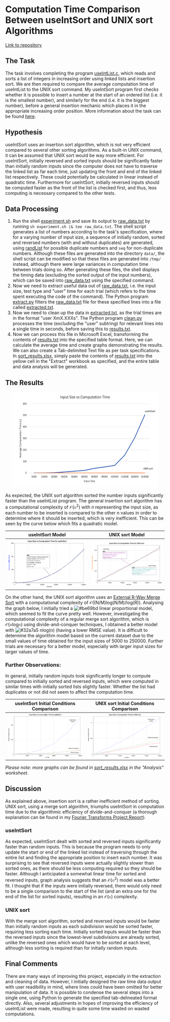 # Computation Time Comparison Between useIntSort and UNIX sort Algorithms
[Link to repository](https://github.com/axieax/sort-algorithm-time)

## The Task
The task involves completing the program [useIntList.c](useIntList.c), which reads and sorts a list of integers in increasing order using linked lists and insertion sort. We are then required to compare the average computation time of useIntList to the UNIX sort command.
My useIntSort program first checks whether it is possible to insert a number at the start of an ordered list (i.e. it is the smallest number), and similarly for the end (i.e. it is the biggest number), before a general insertion mechanic which places it in the appropriate increasing order position. More information about the task can be found [here](https://cgi.cse.unsw.edu.au/~cs2521/20T2/labs/week01/index.php). 

## Hypothesis
useIntSort uses an insertion sort algorithm, which is not very efficient compared to several other sorting algorithms. As a built-in UNIX command, it can be assumed that UNIX sort would be way more efficient. For useIntSort, initially reversed and sorted inputs should be significantly faster than initially random inputs since the computer does not have to traverse the linked list as far each time, just updating the front and end of the linked list respectively. These could potentially be calculated in linear instead of quadratic time. Furthermore for useIntSort, initially reversed inputs should be computed faster as the front of the list is checked first, and thus, less computing is necessary compared to the other tests. 

## Data Processing
1. Run the shell [experiment.sh](experiment.sh) and save its output to [raw_data.txt](raw_data.txt) by running `sh experiment.sh |& tee raw_data.txt`. The shell script generates a list of numbers according to the task's specification, where for a varying number of input size, a sequence of initially random, sorted and reversed numbers (with and without duplicates) are generated, using [randList](randList) for possible duplicate numbers and `seq` for non-duplicate numbers. Although these files are generated into the directory `data/`, the shell script can be modified so that these files are generated into `/tmp/` instead, although there were large variances in computation time between trials doing so. After generating these files, the shell displays the timing data (excluding the sorted output of the input numbers), which can be saved into [raw_data.txt](raw_data.txt) using the specified command.
1. Now we need to extract useful data out of [raw_data.txt](raw_data.txt), i.e. the input size, test type and "user" time for each trial (which refers to the time spent executing the code of the command). The Python program [extract.py](extract.py) filters the [raw_data.txt](raw_data.txt) file for these specified lines into a file called [extracted.txt](extract.txt).
1. Now we need to clean up the data in [extracted.txt](extract.txt), as the trial times are in the format "user	XmX.XXXs". The Python program [clean.py](clean.py) processes the time (excluding the "user" subtring) for relevant lines into a single time in seconds, before saving this to [results.txt](results.txt).
1. Now we can process this file in Microsoft Excel, transforming the contents of [results.txt](results.txt) into the specified table format. Here, we can calculate the average time and create graphs demonstrating the results. We can also create a Tab-delimited Text file as per task specifications. In [sort_results.xlsx](sort_results.xlsx), simply paste the contents of [results.txt](results.txt) into the yellow cell in the "Extract" workbook as specified, and the entire table and data analysis will be generated.

## The Results
<p align="center">
  <img width="460" height="300" src="images/sort_comparison.png">
</p>

As expected, the UNIX sort algorithm sorted the number inputs significantly faster than the useIntList program. The general insertion sort algorithm has a computational complexity of 𝒪(𝑛<sup>2</sup>) with 𝑛 representing the input size, as each number to be inserted is compared to the other n values in order to determine where it should be inserted, which is very inefficient. This can be seen by the curve below which fits a quadratic model.

useIntSort Model           |  UNIX sort Model
:-------------------------:|:-------------------------:
![](/images/useIntSort_model.png)  |  ![](/images/unix_model.png)

On the other hand, the UNIX sort algorithm uses an [External R-Way Merge Sort](http://vkundeti.blogspot.com/2008/03/tech-algorithmic-details-of-unix-sort.html) with a computational complexity of 𝒪((N/M)log(N/M)/log(R)). Analysing the graph below, I initially tried a ![#be69bd](https://via.placeholder.com/15/be69bd/000000?text=+) linear proportional model, which seemed to fit the curve pretty well. However, investigating the computational complexity of a regular merge sort algorithm, which is 𝒪(𝑛log𝑛) using divide-and-conquer techniques, I obtained a better model with ![#32a7a5](https://via.placeholder.com/15/32a7a5/000000?text=+) nlog(n) (having a lower RMSE value). It is difficult to determine the algorithm model based on the current dataset due to the small values of time obtained for the input sizes of 5000 to 250000. Further trials are necessary for a better model, especially with larger input sizes for larger values of time. 

### Further Observations:
In general, initially random inputs took significantly longer to compute compared to initially sorted and reversed inputs, which were computed in similar times with initially sorted lists slightly faster. Whether the list had duplicates or not did not seem to affect the computation time. 


useIntSort Initial Conditions Comparison |  UNIX sort Initial Conditions Comparison
:-------------------------:|:-------------------------:
![](/images/useIntSort_initial.png)  |  ![](/images/unix_initial.png)

*Please note: more graphs can be found in [sort_results.xlsx](sort_results.xlsx) in the "Analysis" worksheet.*

## Discussion
As explained above, insertion sort is a rather inefficient method of sorting. UNIX sort, using a merge sort algorithm, triumphs useIntSort in computation time due to the algorithmic efficiency of divide-and-conquer (a thorough explanation can be found in my [Fourier Transforms Project Report](https://github.com/axieax/fourier/)). 

### useIntSort
As expected, useIntSort dealt with sorted and reversed inputs significantly faster than random inputs. This is because the program needs to only update the start or end of the linked list instead of traversing through the entire list and finding the appropriate position to insert each number. It was surprising to see that reversed inputs were actually slightly slower than sorted ones, as there should be less computing required so they should be faster. Although I anticipated a somewhat linear time for sorted and reversed inputs, graph analysis suggests that an 𝒪(𝑛<sup>2</sup>) model was a better fit. I thought that if the inputs were initially reversed, there would only need to be a single comparison to the start of the list (and an extra one for the end of the list for sorted inputs), resulting in an 𝒪(𝑛) complexity.

### UNIX sort
With the merge sort algorithm, sorted and reversed inputs would be faster than initially random inputs as each subdivision would be sorted faster, requiring less sorting each time. Initially sorted inputs would be faster than the reversed inputs since the lowest-level subdivisions are already sorted, unlike the reversed ones which would have to be sorted at each level, although less sorting is required than for initially random inputs.

## Final Comments
There are many ways of improving this project, especially in the extraction and cleaning of data. However, I initially designed the raw time data output with user readibility in mind, where lines could have been omitted for better manipulation of data. It is possible to condense the several steps into a single one, using Python to generate the specified tab-delineated format directly. Also, several adjustments in hopes of improving the efficiency of useIntList were made, resulting in quite some time wasted on wasted computations. 
